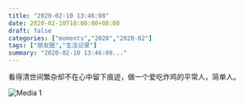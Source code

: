```yaml
---
title: "2020-02-10 13:46:08"
date: 2020-02-10T10:00:00+08:00
draft: false
categories: ["moments","2020","2020-02"]
tags: ["朋友圈","生活记录"]
summary: "2020-02-10 13:46:08..."
---
```


看得清世间繁杂却不在心中留下痕迹，做一个爱吃炸鸡的平常人，简单人。

![Media 1](/Moments/photos/2020-02-10/202002101346080.jpg)

